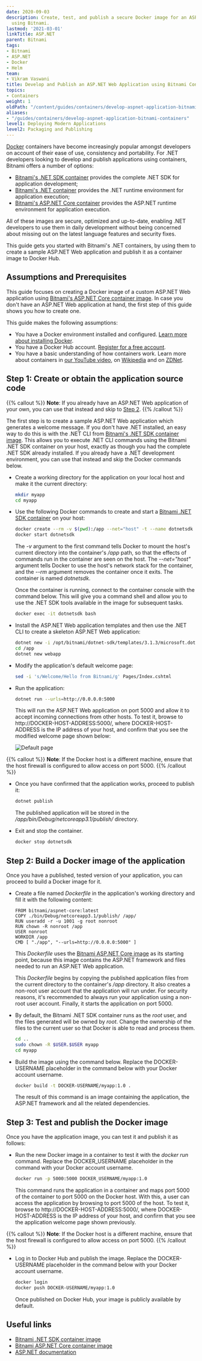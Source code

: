 ```yaml
---
date: 2020-09-03
description: Create, test, and publish a secure Docker image for an ASP.NET Web application
  using Bitnami.
lastmod: '2021-03-01'
linkTitle: ASP.NET
parent: Bitnami
tags:
- Bitnami
- ASP.NET
- Docker
- Helm
team:
- Vikram Vaswani
title: Develop and Publish an ASP.NET Web Application using Bitnami Containers
topics:
- Containers
weight: 1
oldPath: "/content/guides/containers/develop-aspnet-application-bitnami-containers.md"
aliases:
- "/guides/containers/develop-aspnet-application-bitnami-containers"
level1: Deploying Modern Applications
level2: Packaging and Publishing
---
```


[Docker](https://www.docker.com) containers have become increasingly popular amongst developers on account of their ease of use, consistency and portability. For .NET developers looking to develop and publish applications using containers, Bitnami offers a number of options:

* [Bitnami's .NET SDK container](https://github.com/bitnami/bitnami-docker-dotnet-sdk) provides the complete .NET SDK for application development;
* [Bitnami's .NET container](https://github.com/bitnami/bitnami-docker-dotnet) provides the .NET runtime environment for application execution;
* [Bitnami's ASP.NET Core container](https://github.com/bitnami/bitnami-docker-aspnet-core) provides the ASP.NET runtime environment for application execution.

All of these images are secure, optimized and up-to-date, enabling .NET developers to use them in daily development without being concerned about missing out on the latest language features and security fixes.

This guide gets you started with Bitnami's .NET containers, by using them to create a sample ASP.NET Web application and publish it as a container image to Docker Hub.

## Assumptions and Prerequisites

This guide focuses on creating a Docker image of a custom ASP.NET Web application using [Bitnami's ASP.NET Core container image](https://github.com/bitnami/bitnami-docker-aspnet-core). In case you don't have an ASP.NET Web application at hand, the first step of this guide shows you how to create one.

This guide makes the following assumptions:

* You have a Docker environment installed and configured. [Learn more about installing Docker](https://docs.docker.com/engine/installation/).
* You have a Docker Hub account. [Register for a free account](https://hub.docker.com/).
* You have a basic understanding of how containers work. Learn more about containers in [our YouTube video](https://www.youtube.com/watch?v=Pb1bgI59dF0), on [Wikipedia](https://en.wikipedia.org/wiki/Operating-system-level_virtualization) and on [ZDNet](http://www.zdnet.com/article/containers-fundamental-to-the-evolution-of-the-cloud/).

## Step 1: Create or obtain the application source code

{{% callout %}}
**Note**: If you already have an ASP.NET Web application of your own, you can use that instead and skip to [Step 2](#step-2-build-a-docker-image-of-the-application). 
{{% /callout %}}

The first step is to create a sample ASP.NET Web application which generates a welcome message. If you don't have .NET installed, an easy way to do this is with the .NET CLI from [Bitnami's .NET SDK container image](https://github.com/bitnami/bitnami-docker-dotnet-sdk). This allows you to execute .NET CLI commands using the Bitnami .NET SDK container on your host, exactly as though you had the complete .NET SDK already installed. If you already have a .NET development environment, you can use that instead and skip the Docker commands below. 

* Create a working directory for the application on your local host and make it the current directory:

  ```bash
  mkdir myapp
  cd myapp
  ```
  
* Use the following Docker commands to create and start a [Bitnami .NET SDK container](https://github.com/bitnami/bitnami-docker-dotnet-sdk) on your host: 

  ```bash
  docker create --rm -v $(pwd):/app --net="host" -t --name dotnetsdk bitnami/dotnet-sdk:latest
  docker start dotnetsdk
  ```
  
  The *-v* argument to the first command tells Docker to mount the host's current directory into the container's */app* path, so that the effects of commands run in the container are seen on the host. The *--net="host"* argument tells Docker to use the host's network stack for the container, and the *--rm* argument removes the container once it exits. The container is named *dotnetsdk*.
  
  Once the container is running, connect to the container console with the command below. This will give you a command shell and allow you to use the .NET SDK tools available in the image for subsequent tasks.
  
  ```bash
  docker exec -it dotnetsdk bash
  ```

* Install the ASP.NET Web application templates and then use the .NET CLI to create a skeleton ASP.NET Web application:

  ```bash
  dotnet new -i /opt/bitnami/dotnet-sdk/templates/3.1.3/microsoft.dotnet.web.projecttemplates.3.1.3.1.2.nupkg
  cd /app
  dotnet new webapp
  ```

* Modify the application's default welcome page:

  ```bash
  sed -i 's/Welcome/Hello from Bitnami/g' Pages/Index.cshtml
  ```

* Run the application:

  ```bash
  dotnet run --urls=http://0.0.0.0:5000
  ```

  This will run the ASP.NET Web application on port 5000 and allow it to accept incoming connections from other hosts. To test it, browse to http://DOCKER-HOST-ADDRESS:5000/, where DOCKER-HOST-ADDRESS is the IP address of your host, and confirm that you see the modified welcome page shown below:

  ![Default page](images/welcome.png)

{{% callout %}}
**Note**: If the Docker host is a different machine, ensure that the host firewall is configured to allow access on port 5000.
{{% /callout %}}

* Once you have confirmed that the application works, proceed to publish it:

  ```bash
  dotnet publish
  ```

  The published application will be stored in the */app/bin/Debug/netcoreapp3.1/publish/* directory.

* Exit and stop the container.

  ```bash
  docker stop dotnetsdk
  ```

## Step 2: Build a Docker image of the application

Once you have a published, tested version of your application, you can proceed to build a Docker image for it. 

* Create a file named *Dockerfile* in the application's working directory and fill it with the following content:

  ```
  FROM bitnami/aspnet-core:latest
  COPY ./bin/Debug/netcoreapp3.1/publish/ /app/
  RUN useradd -r -u 1001 -g root nonroot
  RUN chown -R nonroot /app
  USER nonroot
  WORKDIR /app
  CMD [ "./app", "--urls=http://0.0.0.0:5000" ]
  ```

  This *Dockerfile* uses the [Bitnami ASP.NET Core image](https://github.com/bitnami/bitnami-docker-aspnet-core) as its starting point, because this image contains the ASP.NET framework and files needed to run an ASP.NET Web application.

  This *Dockerfile* begins by copying the published application files from the current directory to the container's */app* directory. It also creates a non-root user account that the application will run under. For security reasons, it's recommended to always run your application using a non-root user account. Finally, it starts the application on port 5000. 

* By default, the Bitnami .NET SDK container runs as the *root* user, and the files generated will be owned by *root*. Change the ownership of the files to the current user so that Docker is able to read and process them.

  ```bash
  cd ..
  sudo chown -R $USER.$USER myapp
  cd myapp
  ``` 

* Build the image using the command below. Replace the DOCKER-USERNAME placeholder in the command below with your Docker account username. 

  ```bash
  docker build -t DOCKER-USERNAME/myapp:1.0 .
  ```
  
  The result of this command is an image containing the application, the ASP.NET framework and all the related dependencies.

## Step 3: Test and publish the Docker image

Once you have the application image, you can test it and publish it as follows:

* Run the new Docker image in a container to test it with the *docker run* command. Replace the DOCKER_USERNAME placeholder in the command with your Docker account username.

  ```bash
  docker run -p 5000:5000 DOCKER_USERNAME/myapp:1.0
  ```

  This command runs the application in a container and maps port 5000 of the container to port 5000 on the Docker host. With this, a user can access the application by browsing to port 5000 of the host. To test it, browse to http://DOCKER-HOST-ADDRESS:5000/, where DOCKER-HOST-ADDRESS is the IP address of your host, and confirm that you see the application welcome page shown previously.

{{% callout %}}
**Note**: If the Docker host is a different machine, ensure that the host firewall is configured to allow access on port 5000.
{{% /callout %}}

* Log in to Docker Hub and publish the image. Replace the DOCKER-USERNAME placeholder in the command below with your Docker account username. 

  ```bash
  docker login
  docker push DOCKER-USERNAME/myapp:1.0
  ```

  Once published on Docker Hub, your image is publicly available by default.

## Useful links

* [Bitnami .NET SDK container image](https://github.com/bitnami/bitnami-docker-dotnet-sdk)
* [Bitnami ASP.NET Core container image](https://github.com/bitnami/bitnami-docker-aspnet-core)
* [ASP.NET documentation](https://docs.microsoft.com/en-us/aspnet/)